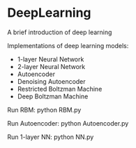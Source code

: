 # DeepLearning

A brief introduction of deep learning

Implementations of deep learning models:
- 1-layer Neural Network
- 2-layer Neural Network
- Autoencoder
- Denoising Autoencoder
- Restricted Boltzman Machine
- Deep Boltzman Machine

Run RBM:
python RBM.py

Run Autoencoder:
python Autoencoder.py

Run 1-layer NN:
python NN.py